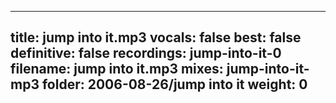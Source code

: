 
---
title: jump into it.mp3
vocals: false
best: false
definitive: false
recordings: jump-into-it-0
filename: jump into it.mp3
mixes: jump-into-it-mp3
folder: 2006-08-26/jump into it
weight: 0
---
